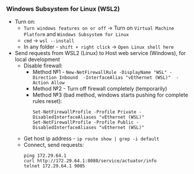 ### Windows Subsystem for Linux (WSL2)
* Turn on:
  * `Turn windows features on or off` -> Turn on `Virtual Machine Platform` and `Windows Subsystem for Linux`
  * `cmd` -> `wsl --install`
  * In any folder - `shift + right click` -> `Open Linux shell here`
* Send requests from WSL2 (Linux) to Host web service (Windows), for local development
  * Disable firewall:
    * Method №1 - `New-NetFirewallRule -DisplayName "WSL" -Direction Inbound  -InterfaceAlias "vEthernet (WSL)"  -Action Allow`
    * Method №2 - Turn off firewall completely (temporarily)
    * Method №3 (bad method, windows starts pushing for complete rules reset):
      ```
      Set-NetFirewallProfile -Profile Private -DisabledInterfaceAliases "vEthernet (WSL)"
      Set-NetFirewallProfile -Profile Public -DisabledInterfaceAliases "vEthernet (WSL)"
      ```
  * Get host ip address - `ip route show | grep -i default`
  * Connect, send requests:
    ```
    ping 172.29.64.1
    curl http://172.29.64.1:8080/service/actuator/info
    telnet 172.29.64.1 9005
    ```
